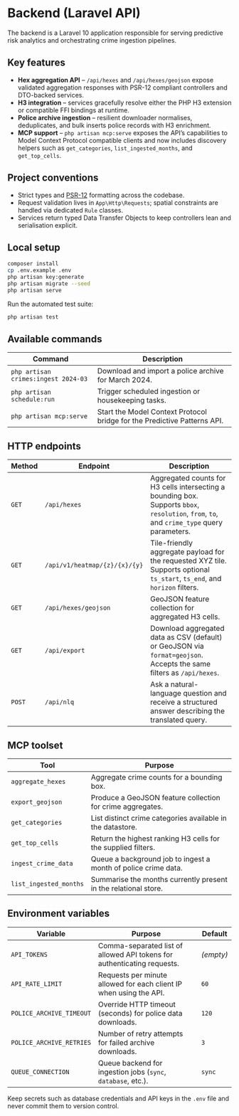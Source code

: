 # Backend (Laravel API)

The backend is a Laravel 10 application responsible for serving predictive risk analytics and orchestrating crime ingestion pipelines.

## Key features

- **Hex aggregation API** – `/api/hexes` and `/api/hexes/geojson` expose validated aggregation responses with PSR-12 compliant controllers and DTO-backed services.
- **H3 integration** – services gracefully resolve either the PHP H3 extension or compatible FFI bindings at runtime.
- **Police archive ingestion** – resilient downloader normalises, deduplicates, and bulk inserts police records with H3 enrichment.
- **MCP support** – `php artisan mcp:serve` exposes the API’s capabilities to Model Context Protocol compatible clients and now includes discovery helpers such as `get_categories`, `list_ingested_months`, and `get_top_cells`.


## Project conventions

- Strict types and [PSR-12](https://www.php-fig.org/psr/psr-12/) formatting across the codebase.
- Request validation lives in `App\Http\Requests`; spatial constraints are handled via dedicated `Rule` classes.
- Services return typed Data Transfer Objects to keep controllers lean and serialisation explicit.

## Local setup

```bash
composer install
cp .env.example .env
php artisan key:generate
php artisan migrate --seed
php artisan serve
```

Run the automated test suite:

```bash
php artisan test
```

## Available commands

| Command | Description |
|---------|-------------|
| `php artisan crimes:ingest 2024-03` | Download and import a police archive for March 2024. |
| `php artisan schedule:run` | Trigger scheduled ingestion or housekeeping tasks. |
| `php artisan mcp:serve` | Start the Model Context Protocol bridge for the Predictive Patterns API. |

## HTTP endpoints

| Method | Endpoint | Description |
|--------|----------|-------------|
| `GET` | `/api/hexes` | Aggregated counts for H3 cells intersecting a bounding box. Supports `bbox`, `resolution`, `from`, `to`, and `crime_type` query parameters. |
| `GET` | `/api/v1/heatmap/{z}/{x}/{y}` | Tile-friendly aggregate payload for the requested XYZ tile. Supports optional `ts_start`, `ts_end`, and `horizon` filters. |
| `GET` | `/api/hexes/geojson` | GeoJSON feature collection for aggregated H3 cells. |
| `GET` | `/api/export` | Download aggregated data as CSV (default) or GeoJSON via `format=geojson`. Accepts the same filters as `/api/hexes`. |
| `POST` | `/api/nlq` | Ask a natural-language question and receive a structured answer describing the translated query. |

## MCP toolset

| Tool | Purpose |
|------|---------|
| `aggregate_hexes` | Aggregate crime counts for a bounding box. |
| `export_geojson` | Produce a GeoJSON feature collection for crime aggregates. |
| `get_categories` | List distinct crime categories available in the datastore. |
| `get_top_cells` | Return the highest ranking H3 cells for the supplied filters. |
| `ingest_crime_data` | Queue a background job to ingest a month of police crime data. |
| `list_ingested_months` | Summarise the months currently present in the relational store. |


## Environment variables

| Variable | Purpose | Default |
|----------|---------|---------|
| `API_TOKENS` | Comma-separated list of allowed API tokens for authenticating requests. | _(empty)_ |
| `API_RATE_LIMIT` | Requests per minute allowed for each client IP when using the API. | `60` |
| `POLICE_ARCHIVE_TIMEOUT` | Override HTTP timeout (seconds) for police data downloads. | `120` |
| `POLICE_ARCHIVE_RETRIES` | Number of retry attempts for failed archive downloads. | `3` |
| `QUEUE_CONNECTION` | Queue backend for ingestion jobs (`sync`, `database`, etc.). | `sync` |

Keep secrets such as database credentials and API keys in the `.env` file and never commit them to version control.
